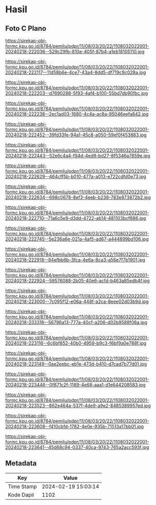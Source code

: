 # Hasil

## Foto C Plano

https://sirekap-obj-formc.kpu.go.id/8784/pemilu/pdpr/11/08/03/20/22/1108032022001-20240218-222036--529c29fb-810e-405f-87b4-a1eb18105110.jpg

https://sirekap-obj-formc.kpu.go.id/8784/pemilu/pdpr/11/08/03/20/22/1108032022001-20240218-222117--11d58b6e-4ce7-43a4-8dd5-df719c9c028a.jpg

https://sirekap-obj-formc.kpu.go.id/8784/pemilu/pdpr/11/08/03/20/22/1108032022001-20240218-222203--d7690288-5f93-4af4-b100-55bd7db90fbc.jpg

https://sirekap-obj-formc.kpu.go.id/8784/pemilu/pdpr/11/08/03/20/22/1108032022001-20240218-222238--2ec1ad03-1680-4c4a-ac8a-95046eefa842.jpg

https://sirekap-obj-formc.kpu.go.id/8784/pemilu/pdpr/11/08/03/20/22/1108032022001-20240218-222452--39fd33fe-94a1-45c8-a050-59ef0f453883.jpg

https://sirekap-obj-formc.kpu.go.id/8784/pemilu/pdpr/11/08/03/20/22/1108032022001-20240218-222443--52e6c4a4-f94d-4ed9-bd27-8f5346a7859e.jpg

https://sirekap-obj-formc.kpu.go.id/8784/pemilu/pdpr/11/08/03/20/22/1108032022001-20240218-222629--464cff5b-b010-477a-a013-e722cdfd0e73.jpg

https://sirekap-obj-formc.kpu.go.id/8784/pemilu/pdpr/11/08/03/20/22/1108032022001-20240218-222634--698c0678-8ef3-4eeb-b236-783e873872b2.jpg

https://sirekap-obj-formc.kpu.go.id/8784/pemilu/pdpr/11/08/03/20/22/1108032022001-20240218-222710--71a6c5e9-d3dd-4722-ab14-481103bcf686.jpg

https://sirekap-obj-formc.kpu.go.id/8784/pemilu/pdpr/11/08/03/20/22/1108032022001-20240218-222745--5e236a6e-021a-4af5-ad67-a444899bd106.jpg

https://sirekap-obj-formc.kpu.go.id/8784/pemilu/pdpr/11/08/03/20/22/1108032022001-20240218-222918--84efbb6b-3fca-4e6a-8ca3-a56e7f7b1901.jpg

https://sirekap-obj-formc.kpu.go.id/8784/pemilu/pdpr/11/08/03/20/22/1108032022001-20240218-222924--59576088-2b05-40e6-acfd-b463a85edb4f.jpg

https://sirekap-obj-formc.kpu.go.id/8784/pemilu/pdpr/11/08/03/20/22/1108032022001-20240218-223000--7c095f12-e06a-448f-a2ca-8eee02d03b9d.jpg

https://sirekap-obj-formc.kpu.go.id/8784/pemilu/pdpr/11/08/03/20/22/1108032022001-20240218-233316--56796a13-777a-40cf-a206-d02b9588f06a.jpg

https://sirekap-obj-formc.kpu.go.id/8784/pemilu/pdpr/11/08/03/20/22/1108032022001-20240218-223116--6c6bf852-40b0-4959-b9c3-f6bf9a0e788f.jpg

https://sirekap-obj-formc.kpu.go.id/8784/pemilu/pdpr/11/08/03/20/22/1108032022001-20240218-223149--0ae2eebc-eb1e-473d-b410-d7cad7b77d01.jpg

https://sirekap-obj-formc.kpu.go.id/8784/pemilu/pdpr/11/08/03/20/22/1108032022001-20240218-223446--0f871c2f-1189-4e68-aaa1-d1e644208583.jpg

https://sirekap-obj-formc.kpu.go.id/8784/pemilu/pdpr/11/08/03/20/22/1108032022001-20240218-223523--862e464a-537f-4de9-a9e2-8485389957ed.jpg

https://sirekap-obj-formc.kpu.go.id/8784/pemilu/pdpr/11/08/03/20/22/1108032022001-20240218-223608--f410cbfd-1782-4e0e-935b-71513a17bb01.jpg

https://sirekap-obj-formc.kpu.go.id/8784/pemilu/pdpr/11/08/03/20/22/1108032022001-20240218-223641--45d68c94-0337-40ca-9743-765a2acc593f.jpg


## Metadata

| Key        | Value               |
| ---------- | ------------------- |
| Time Stamp | 2024-02-19 15:03:14 |
| Kode Dapil | 1102                |




